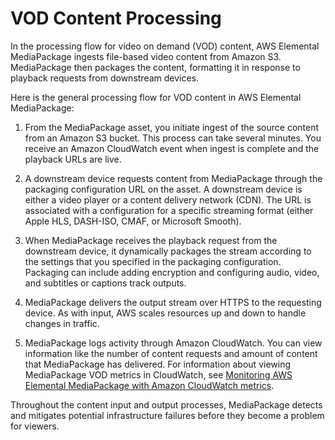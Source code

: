 # VOD Content Processing<a name="what-is-flow-vod"></a>

In the processing flow for video on demand \(VOD\) content, AWS Elemental MediaPackage ingests file\-based video content from Amazon S3\. MediaPackage then packages the content, formatting it in response to playback requests from downstream devices\. 

Here is the general processing flow for VOD content in AWS Elemental MediaPackage:

1.  From the MediaPackage asset, you initiate ingest of the source content from an Amazon S3 bucket\. This process can take several minutes\. You receive an Amazon CloudWatch event when ingest is complete and the playback URLs are live\.

1. A downstream device requests content from MediaPackage through the packaging configuration URL on the asset\. A downstream device is either a video player or a content delivery network \(CDN\)\. The URL is associated with a configuration for a specific streaming format \(either Apple HLS, DASH\-ISO, CMAF, or Microsoft Smooth\)\.

1. When MediaPackage receives the playback request from the downstream device, it dynamically packages the stream according to the settings that you specified in the packaging configuration\. Packaging can include adding encryption and configuring audio, video, and subtitles or captions track outputs\.

1. MediaPackage delivers the output stream over HTTPS to the requesting device\. As with input, AWS scales resources up and down to handle changes in traffic\.

1. MediaPackage logs activity through Amazon CloudWatch\. You can view information like the number of content requests and amount of content that MediaPackage has delivered\. For information about viewing MediaPackage VOD metrics in CloudWatch, see [Monitoring AWS Elemental MediaPackage with Amazon CloudWatch metrics](monitoring-cloudwatch.md)\.

Throughout the content input and output processes, MediaPackage detects and mitigates potential infrastructure failures before they become a problem for viewers\. 